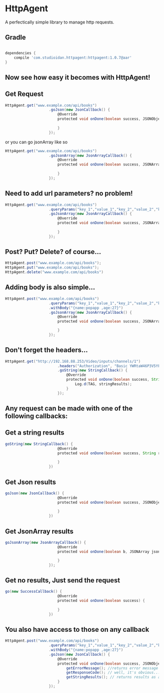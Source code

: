 # HttpAgent
A perfectically simple library to manage http requests.

Gradle
------
```groovy

dependencies {
    compile 'com.studioidan.httpagent:httpagent:1.0.7@aar'
}

```


Now see how easy it becomes with HttpAgent!
-------------------------------------------

Get Request
------
```groovy
HttpAgent.get("www.example.com/api/books")
                    .goJson(new JsonCallback() {
                        @Override
                        protected void onDone(boolean success, JSONObject jsonObject) {
                            
                        }
                    });
```

or you can go jsonArray like so
```groovy
HttpAgent.get("www.example.com/api/books")
                    .goJsonArray(new JsonArrayCallback() {
                        @Override
                        protected void onDone(boolean success, JSONArray jsonArray) {
                            
                        }
                    });
```
Need to add url parameters? no problem!
------
```groovy
HttpAgent.get("www.example.com/api/books")
                    .queryParams("key_1","value_1","key_2","value_2","key_N","value_N")
                    .goJsonArray(new JsonArrayCallback() {
                        @Override
                        protected void onDone(boolean success, JSONArray jsonArray) {
                            
                        }
                    });
```
Post? Put? Delete? of course...
------
```groovy
HttpAgent.post("www.example.com/api/books");
HttpAgent.put("www.example.com/api/books");
HttpAgent.delete("www.example.com/api/books")
```

Adding body is also simple...
------
```groovy
HttpAgent.post("www.example.com/api/books")
                    .queryParams("key_1","value_1","key_2","value_2","key_N","value_N")
                    .withBody("{name:popapp ,age:27}")
                    .goJsonArray(new JsonArrayCallback() {
                        @Override
                        protected void onDone(boolean success, JSONArray jsonArray) {

                        }
                    });
```

Don't forget the headers...
------
```groovy
HttpAgent.get("http://192.168.88.253/Video/inputs/channels/1")
                        .headers("Authorization", "Basic YWRtaW46P3V5YFZhNzAw", "Content-Type", "application/json")
                        .goString(new StringCallback() {
                            @Override
                            protected void onDone(boolean success, String stringResults) {
                                Log.d(TAG, stringResults);
                            }
                        });
```
Any request can be made with one of the following callbacks:
------

Get a string results
------
```groovy
goString(new StringCallback() {
                        @Override
                        protected void onDone(boolean success, String results) {
                            
                        }
                    })
```

Get Json results
------
```groovy
goJson(new JsonCallback() {
                        @Override
                        protected void onDone(boolean success, JSONObject jsonObject) {
                            
                        }
                    })
```

Get JsonArray results
------
```groovy
goJsonArray(new JsonArrayCallback() {
                        @Override
                        protected void onDone(boolean b, JSONArray jsonArray) {

                        }
                    });
```

Get no results, Just send the request
------
```groovy
go(new SuccessCallback() {
                        @Override
                        protected void onDone(boolean success) {
                            
                        }
                    })
```

You also have access to those on any callback
------
```groovy
HttpAgent.post("www.example.com/api/books")
                    .queryParams("key_1","value_1","key_2","value_2","key_N","value_N")
                    .withBody("{name:popapp ,age:27}")
                    .goJson(new JsonCallback() {
                        @Override
                        protected void onDone(boolean success, JSONObject jsonObject) {
                            getErrorMessage(); //returns error message if exists.
                            getResponseCode(); // well, it's obvious...
                            getStringResults(); // returns results as as string.
                        }
                    });
```

                    
  

